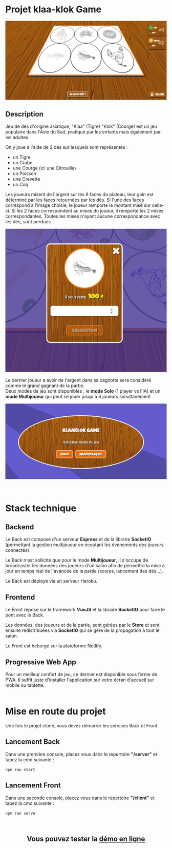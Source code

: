# Projet klaa-klok Game

![Klaa Klok Game](/client/public/img/screen/faces.jpg "Le jeu du Klaa Klok")

## Description

<p>
    Jeu de dés d'origine asiatique, "Klaa" (Tigre) "Klok" (Courge) est un jeu populaire dans l'Asie du Sud, pratiqué par les enfants mais également par les adultes.    
</p>
<p>
On y joue à l'aide de 2 dés sur lesquels sont représentés : 
</p>
<ul>
<li>un Tigre</li>
<li>un Crabe</li>
<li>une Courge (ici une Citrouille)</li>
<li>un Poisson</li>
<li>une Crevette</li>
<li>un Coq</li>
</ul>
<p>Les joueurs misent de l'argent sur les 6 faces du plateau, leur gain est déterminé par les faces retournées par les dés. Si l'une des faces correspond à l'image choisie, le joueur remporte le montant misé sur celle-ci. Si les 2 faces correspondent au mises du joueur, il remporte les 2 mises correspondantes. Toutes les mises n'ayant aucune correspondance avec les dés, sont perdues
</p>

![Formulaire de mise](/client/public/img/screen/mise.jpg "Formulaire de mise")

<p>
Le dernier joueur a avoir de l'argent dans sa cagnotte sera considéré comme le grand gagnant de la partie.<br>
Deux modes de jeu sont disponibles , le <strong>mode Solo</strong> (1 player vs l'IA) et un <strong>mode Multijoueur</strong> qui peut se jouer jusqu'à 6 joueurs simultanément
</p>

![Modes de jeu](/client/public/img/screen/modes.jpg "Modes de jeu")

<br>

# Stack technique

## Backend

Le Back est composé d'un serveur <strong>Express</strong> et de la libraire <strong>SocketIO</strong> (permettant la gestion multijoueur en écoutant les évenements des joueurs connectés)

Le Back n'est sollicité que pour le mode **Multijoueur**, il s'occupe de broadcaster les données des joueurs d'un salon afin de permettre la mise à jour en temps réel de l'avancée de la partie (scores, lancement des dés...).

Le Back est déployé via un serveur Heroku.

## Frontend

Le Front repose sur le framework **VueJS** et la libraire **SocketIO** pour faire le pont avec le Back.

Les données, des joueurs et de la partie, sont gérées par le **Store** et sont ensuite redistribuées via **SocketIO** qui se gère de la propagation à tout le salon.

Le Front est hebergé sur la plateforme Netlify.

## Progressive Web App

Pour un meilleur confort de jeu, ce dernier est disponible sous forme de PWA.
Il suffit juste d'installer l'application sur votre écran d'accueil sur mobile ou tablette.
<br>
<br>

# Mise en route du projet

Une fois le projet cloné, vous devez démarrer les services Back et Front

## Lancement Back

Dans une première console, placez vous dans le repertoire **"/server"** et tapez la cmd suivante :

```
npm run start
```

## Lancement Front

Dans une seconde console, placez vous dans le repertoire **"/client"** et tapez la cmd suivante :

```
npm run serve
```

<br>

<h2 align="center">
Vous pouvez tester la <a href="https://klaa-klok.netlify.app/" target="_blank">démo en ligne</a>
</h2>

